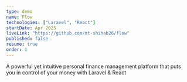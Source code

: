 ```yaml
---
type: demo
name: Flow
technologies: ["Laravel", "React"]
startDate: Apr 2025
liveLink: "https://github.com/mt-shihab26/flow"
published: false
resume: true
order: 1
---
```


A powerful yet intuitive personal finance management platform that puts you in control of your money with Laravel & React
